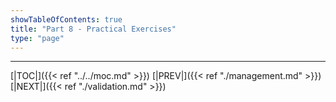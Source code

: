 ```yaml
---
showTableOfContents: true
title: "Part 8 - Practical Exercises"
type: "page"
---
```




---
[|TOC|]({{< ref "../../moc.md" >}})
[|PREV|]({{< ref "./management.md" >}})
[|NEXT|]({{< ref "./validation.md" >}})

